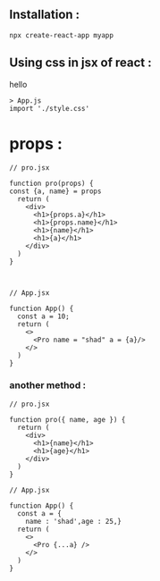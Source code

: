 ## Installation :

``npx create-react-app myapp``

## Using css in jsx of react : 

hello

    > App.js
    import './style.css'


# props : 

```
// pro.jsx

function pro(props) {
const {a, name} = props
  return (
    <div>
      <h1>{props.a}</h1>
      <h1>{props.name}</h1>
      <h1>{name}</h1>
      <h1>{a}</h1>
    </div>
  )
}



// App.jsx

function App() {
  const a = 10;
  return (
    <>
      <Pro name = "shad" a = {a}/>
    </>
  )
}
```


### another method : 

```
// pro.jsx

function pro({ name, age }) {
  return (
    <div>
      <h1>{name}</h1>
      <h1>{age}</h1>
    </div>
  )
}

// App.jsx

function App() {
  const a = {
    name : 'shad',age : 25,}
  return (
    <>
      <Pro {...a} />
    </>
  )
}
```

